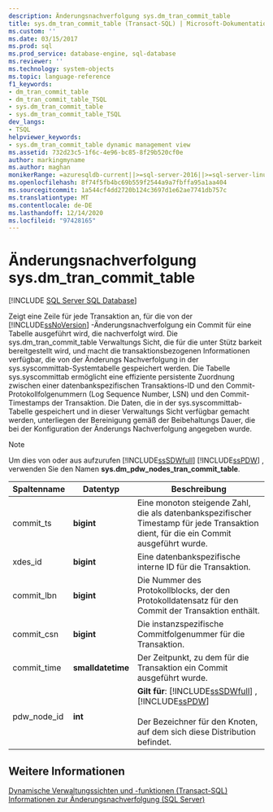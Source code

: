 ```yaml
---
description: Änderungsnachverfolgung sys.dm_tran_commit_table
title: sys.dm_tran_commit_table (Transact-SQL) | Microsoft-Dokumentation
ms.custom: ''
ms.date: 03/15/2017
ms.prod: sql
ms.prod_service: database-engine, sql-database
ms.reviewer: ''
ms.technology: system-objects
ms.topic: language-reference
f1_keywords:
- dm_tran_commit_table
- dm_tran_commit_table_TSQL
- sys.dm_tran_commit_table
- sys.dm_tran_commit_table_TSQL
dev_langs:
- TSQL
helpviewer_keywords:
- sys.dm_tran_commit_table dynamic management view
ms.assetid: 732d23c5-1f6c-4e96-bc85-8f29b520cf0e
author: markingmyname
ms.author: maghan
monikerRange: =azuresqldb-current||>=sql-server-2016||>=sql-server-linux-2017||=azuresqldb-mi-current
ms.openlocfilehash: 8f74f5fb4bc69b559f2544a9a7fbffa95a1aa404
ms.sourcegitcommit: 1a544cf4dd2720b124c3697d1e62ae7741db757c
ms.translationtype: MT
ms.contentlocale: de-DE
ms.lasthandoff: 12/14/2020
ms.locfileid: "97428165"
---
```

# <a name="change-tracking---sysdm_tran_commit_table"></a>Änderungsnachverfolgung sys.dm_tran_commit_table
[!INCLUDE [SQL Server SQL Database](../../includes/applies-to-version/sql-asdb.md)]

  Zeigt eine Zeile für jede Transaktion an, für die von der [!INCLUDE[ssNoVersion](../../includes/ssnoversion-md.md)] -Änderungsnachverfolgung ein Commit für eine Tabelle ausgeführt wird, die nachverfolgt wird. Die sys.dm_tran_commit_table Verwaltungs Sicht, die für die unter Stütz barkeit bereitgestellt wird, und macht die transaktionsbezogenen Informationen verfügbar, die von der Änderungs Nachverfolgung in der sys.syscommittab-Systemtabelle gespeichert werden. Die Tabelle sys.syscommittab ermöglicht eine effiziente persistente Zuordnung zwischen einer datenbankspezifischen Transaktions-ID und den Commit-Protokollfolgenummern (Log Sequence Number, LSN) und den Commit-Timestamps der Transaktion. Die Daten, die in der sys.syscommittab-Tabelle gespeichert und in dieser Verwaltungs Sicht verfügbar gemacht werden, unterliegen der Bereinigung gemäß der Beibehaltungs Dauer, die bei der Konfiguration der Änderungs Nachverfolgung angegeben wurde.  
  
> [!NOTE]  
>  Um dies von oder aus aufzurufen [!INCLUDE[ssSDWfull](../../includes/sssdwfull-md.md)] [!INCLUDE[ssPDW](../../includes/sspdw-md.md)] , verwenden Sie den Namen **sys.dm_pdw_nodes_tran_commit_table**.  
  
|Spaltenname|Datentyp|Beschreibung|  
|-----------------|---------------|-----------------|  
|commit_ts|**bigint**|Eine monoton steigende Zahl, die als datenbankspezifischer Timestamp für jede Transaktion dient, für die ein Commit ausgeführt wurde.|  
|xdes_id|**bigint**|Eine datenbankspezifische interne ID für die Transaktion.|  
|commit_lbn|**bigint**|Die Nummer des Protokollblocks, der den Protokolldatensatz für den Commit der Transaktion enthält.|  
|commit_csn|**bigint**|Die instanzspezifische Commitfolgenummer für die Transaktion.|  
|commit_time|**smalldatetime**|Der Zeitpunkt, zu dem für die Transaktion ein Commit ausgeführt wurde.|  
|pdw_node_id|**int**|**Gilt für**: [!INCLUDE[ssSDWfull](../../includes/sssdwfull-md.md)] , [!INCLUDE[ssPDW](../../includes/sspdw-md.md)]<br /><br /> Der Bezeichner für den Knoten, auf dem sich diese Distribution befindet.|  
  
## <a name="see-also"></a>Weitere Informationen  
 [Dynamische Verwaltungssichten und -funktionen &#40;Transact-SQL&#41;](~/relational-databases/system-dynamic-management-views/system-dynamic-management-views.md)   
 [Informationen zur Änderungsnachverfolgung &#40;SQL Server&#41;](../../relational-databases/track-changes/about-change-tracking-sql-server.md)  
  
  


